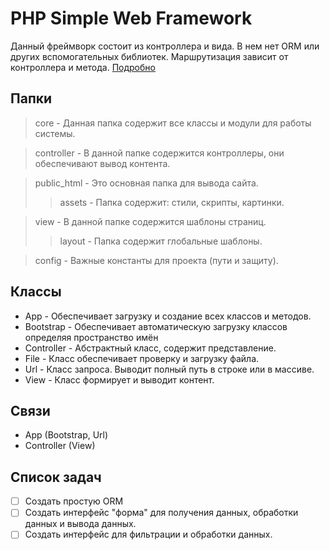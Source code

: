 # PHP Simple Web Framework
Данный фреймворк состоит из контроллера и вида. В нем нет ORM или других вспомогательных библиотек. Маршрутизация зависит от контроллера и метода.
[Подробно](http://simple.siweb.ru)

## Папки
> core -  Данная папка содержит все классы и модули для работы системы.

> controller - В данной папке содержится контроллеры, они обеспечивают вывод контента.

> public_html - Это основная папка для вывода сайта.
> > assets - Папка содержит: стили, скрипты, картинки.

> view - В данной папке содержится шаблоны страниц.
> > layout - Папка содержит глобальные шаблоны.

> config - Важные константы для проекта (пути и защиту).

## Классы
- App - Обеспечивает загрузку и создание всех классов и методов.
- Bootstrap - Обеспечивает автоматическую загрузку классов определяя пространство имён
- Controller - Абстрактный класс, содержит представление.
- File - Класс обеспечивает проверку и загрузку файла.
- Url - Класс запроса. Выводит полный путь в строке или в массиве.
- View - Класс формирует и выводит контент.

## Связи
- App (Bootstrap, Url)
- Controller (View)

## Список задач
- [ ] Создать простую ORM
- [ ] Создать интерфейс "форма" для получения данных, обработки данных и вывода данных.
- [ ] Создать интерфейс для фильтрации и обработки данных.